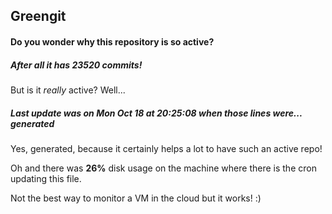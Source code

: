 ## Greengit

#### Do you wonder why this repository is so active?

##### After all it has 23520 commits!

But is it *really* active? Well...

##### Last update was on Mon Oct 18 at 20:25:08 when those lines were... generated

Yes, generated, because it certainly helps a lot to have such an active repo!

Oh and there was **26%** disk usage on the machine
where there is the cron updating this file.

Not the best way to monitor a VM in the cloud but it works! :)
